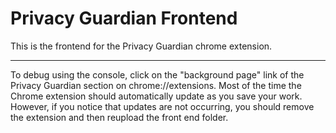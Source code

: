 # Privacy Guardian Frontend

This is the frontend for the Privacy Guardian chrome extension. 

---

To debug using the console, click on the "background page" link of the Privacy Guardian section on chrome://extensions. Most of the time the Chrome extension should automatically update as you save your work. However, if you notice that updates are not occurring, you should remove the extension and then reupload the front end folder.